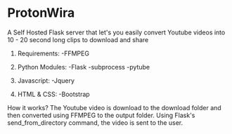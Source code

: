 # ProtonWira
A Self Hosted Flask server that let's you easily convert Youtube videos into 10 - 20 second long clips to download and share


1. Requirements:
-FFMPEG

2. Python Modules:
-Flask
-subprocess
-pytube
  
3. Javascript:
-Jquery
 
4. HTML & CSS:
-Bootstrap
  
How it works?
The Youtube video is download to the download folder and then converted using FFMPEG to the output folder. Using Flask's send_from_directory
command, the video is sent to the user.
